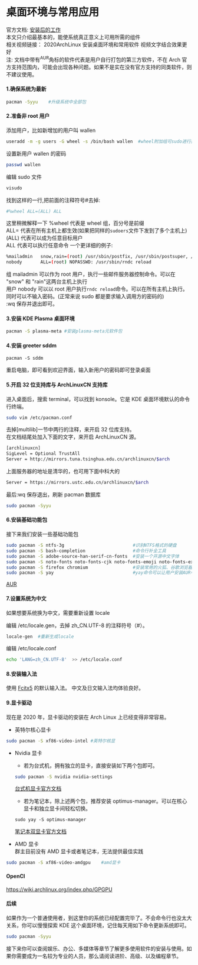 # 桌面环境与常用应用

官方文档: [安装后的工作](<https://wiki.archlinux.org/index.php/General_recommendations_(%E7%AE%80%E4%BD%93%E4%B8%AD%E6%96%87)>)  
本文只介绍最基本的，能使系统真正意义上可用所需的组件  
相关视频链接： 2020ArchLinux 安装桌面环境和常用软件 视频文字结合效果更好  
注: 文档中带有<sup>AUR</sup>角标的软件代表是用户自行打包的第三方软件，不在 Arch 官方支持范围内，可能会出现各种问题。如果不是实在没有官方支持的同类软件，则不建议使用。

#### 1.确保系统为最新

```bash
pacman -Syyu    #升级系统中全部包
```

#### 2.准备非 root 用户

添加用户，比如新增加的用户叫 wallen

```bash
useradd -m -g users -G wheel -s /bin/bash wallen  #wheel附加组可sudo进行提权
```

设置新用户 wallen 的密码

```bash
passwd wallen
```

编辑 sudo 文件

```bash
visudo
```

找到这样的一行,把前面的注释符号#去掉:

```bash
#%wheel ALL=(ALL) ALL
```

这里稍微解释一下
%wheel 代表是 wheel 组，百分号是前缀  
ALL= 代表在所有主机上都生效(如果把同样的`sudoers`文件下发到了多个主机上)  
(ALL) 代表可以成为任意目标用户  
ALL 代表可以执行任意命令
一个更详细的例子:

```bash
%mailadmin   snow,rain=(root) /usr/sbin/postfix, /usr/sbin/postsuper, /usr/bin/doveadm
nobody       ALL=(root) NOPASSWD: /usr/sbin/rndc reload
```

组 mailadmin 可以作为 root 用户，执行一些邮件服务器控制命令。可以在 "snow" 和 "rain"这两台主机上执行  
用户 nobody 可以以 root 用户执行`rndc reload`命令。可以在所有主机上执行。同时可以不输入密码。(正常来说 sudo 都是要求输入调用方的密码的)  
:wq 保存并退出即可。

#### 3.安装 KDE Plasma 桌面环境

```bash
pacman -S plasma-meta #安装plasma-meta元软件包
```

#### 4.安装 greeter sddm

```
pacman -S sddm
```

重启电脑，即可看到欢迎界面，输入新用户的密码即可登录桌面

#### 5.开启 32 位支持库与 ArchLinuxCN 支持库

进入桌面后，搜索 terminal，可以找到 konsole。它是 KDE 桌面环境默认的命令行终端。

```bash
sudo vim /etc/pacman.conf
```

去掉[multilib]一节中两行的注释，来开启 32 位库支持。  
在文档结尾处加入下面的文字，来开启 ArchLinuxCN 源。

```bash
[archlinuxcn]
SigLevel = Optional TrustAll
Server = http://mirrors.tuna.tsinghua.edu.cn/archlinuxcn/$arch
```

上面服务器的地址是清华的，也可用下面中科大的

```bash
Server = https://mirrors.ustc.edu.cn/archlinuxcn/$arch
```

最后:wq 保存退出，刷新 pacman 数据库

```bash
sudo pacman -Syyu
```

#### 6.安装基础功能包

接下来我们安装一些基础功能包

```bash
sudo pacman -S ntfs-3g                          #识别NTFS格式的硬盘
sudo pacman -S bash-completion                  #命令行补全工具
sudo pacman -S adobe-source-han-serif-cn-fonts  #安装一个开源中文字体
sudo pacman -S noto-fonts noto-fonts-cjk noto-fonts-emoji noto-fonts-extra  #安装谷歌开源字体
sudo pacman -S firefox chromium                 #安装常用的火狐、谷歌浏览器
sudo pacman -S yay                              #yay命令可以让用户安装AUR中的软件
```

[AUR](https://aur.archlinux.org/)

#### 7.设置系统为中文

如果想要系统换为中文，需要重新设置 locale

编辑 /etc/locale.gen，去掉 zh_CN.UTF-8 的注释符号（#）。

```bash
locale-gen  #重新生成locale
```

编辑 /etc/locale.conf

```bash
echo 'LANG=zh_CN.UTF-8'  >> /etc/locale.conf
```

#### 8.安装输入法

使用 [Fcitx5](<https://wiki.archlinux.org/index.php/Fcitx5_(%E7%AE%80%E4%BD%93%E4%B8%AD%E6%96%87)>) 的默认输入法。
中文及日文输入法均体验良好。

#### 9.显卡驱动

现在是 2020 年，显卡驱动的安装在 Arch Linux 上已经变得非常容易。

- 英特尔核心显卡

```bash
sudo pacman -S xf86-video-intel #英特尔核显
```

- Nvidia 显卡

  - 若为台式机，拥有独立的显卡，直接安装如下两个包即可。

  ```bash
  sudo pacman -S nvidia nvidia-settings
  ```

  [台式机显卡官方文档](https://wiki.archlinux.org/index.php/NVIDIA)

  - 若为笔记本，除上述两个包，推荐安装 optimus-manager。可以在核心显卡和独立显卡间轻松切换。

  ```
  sudo yay -S optimus-manager
  ```

  [笔记本双显卡官方文档](https://wiki.archlinux.org/index.php/NVIDIA_Optimus)

- AMD 显卡  
  群主目前没有 AMD 显卡或者笔记本，无法提供最佳实践

```bash
sudo pacman -S xf86-video-amdgpu    #amd显卡
```

#### OpenCl

https://wiki.archlinux.org/index.php/GPGPU

#### 后续

如果作为一个普通使用者，到这里你的系统已经配置完毕了。不会命令行也没太大关系，你可以慢慢探索 KDE 这个桌面环境，记住每天用如下命令更新系统即可。

```bash
sudo pacman -Syyu
```

接下来你可以查阅娱乐、办公、多媒体等章节了解更多使用软件的安装与使用。如果你需要成为一名较为专业的人员，那么请阅读进阶、高级、以及编程章节。
